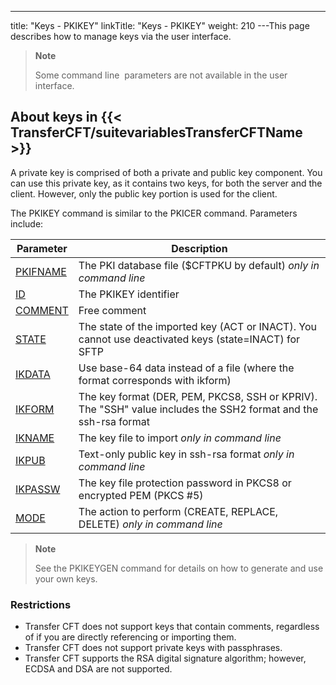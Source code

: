 ---
title: "Keys - PKIKEY"
linkTitle: "Keys - PKIKEY"
weight: 210
---This page describes how to manage keys via the user interface.

> **Note**
>
> Some command line  parameters are not available in the user interface.

## About keys in {{< TransferCFT/suitevariablesTransferCFTName  >}}

A private key is comprised of both a private and public key component. You can use this private key, as it contains two keys, for both the server and the client. However, only the public key portion is used for the client.

The PKIKEY command is similar to the PKICER command. Parameters include:


| Parameter  | Description  |
| --- | --- |
| [PKIFNAME](../../../command_summary/parameter_intro/pkifname) | The PKI database file ($CFTPKU by default) *only in command line* |
| [ID](../../../command_summary/parameter_intro/id)  | The PKIKEY identifier  |
| [COMMENT](../../../command_summary/parameter_intro/comment)  | Free comment  |
| [STATE](../../../command_summary/parameter_intro/state)  | The state of the imported key (ACT or INACT). You cannot use deactivated keys (state=INACT) for SFTP  |
| [IKDATA]()  | Use base-64 data instead of a file (where the format corresponds with ikform)  |
| [IKFORM](../../../command_summary/parameter_intro/iform)  | The key format (DER, PEM, PKCS8, SSH or KPRIV). The "SSH" value includes the SSH2 format and the ssh-rsa format  |
| [IKNAME](../../../command_summary/parameter_intro/ikname) | The key file to import *only in command line*  |
| [IKPUB]() | Text-only public key in ssh-rsa format *only in command line*  |
| [IKPASSW](../../../command_summary/parameter_intro/ikpassw) | The key file protection password in PKCS8 or encrypted PEM (PKCS #5)  |
| [MODE](../../../command_summary/parameter_intro/mode)  | The action to perform (CREATE, REPLACE, DELETE) *only in command line*  |


> **Note**
>
> See the PKIKEYGEN command for details on how to generate and use your own keys.

### Restrictions

* Transfer CFT does not support keys that contain comments, regardless of if you are directly referencing or importing them.
* Transfer CFT does not support private keys with passphrases.
* Transfer CFT supports the RSA digital signature algorithm; however, ECDSA and DSA are not supported.
